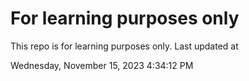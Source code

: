 # For learning purposes only
This repo is for learning purposes only.
Last updated at

Wednesday, November 15, 2023 4:34:12 PM


